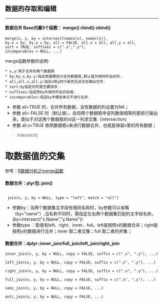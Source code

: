 ## 数据的存取和编辑






---

#### 数据合并 Base内置3个函数： merge() rbind() cbind()

```
merge(x, y, by = intersect(names(x), names(y)),
by.x = by, by.y = by, all = FALSE, all.x = all, all.y = all,
sort = TRUE, suffixes = c(".x",".y"),
incomparables = NULL, ...)
```

merge函数参数的说明:

    * x,y:用于合并的两个数据框
    * by,by.x,by.y:指定依据哪些行合并数据框,默认值为相同列名的列.
    * all,all.x,all.y:指定x和y的行是否应该全在输出文件.
    * sort:by指定的列是否要排序.
    * suffixes:指定除by外相同列名的后缀.
    * incomparables:指定by中哪些单元不进行合并.

* 参数 all=TRUE 时，合并所有数据，没有数据的列设置为NA；
* 参数 all= FALSE 时（默认值），会将两个数据框中该列数值相等的那些行输出来，类似于对这两个数据框的id这一列求交集（intersection) 
* 参数 all.x=TRUE 依照数据框x来进行数据合并，也就是保留x里的所有数据；

> intersect()
# 取数据值的交集

参考：[R数据分析之merge函数](http://rstudio-pubs-static.s3.amazonaws.com/13602_96265a9b3bac4cb1b214340770aa18a1.html)


#### 数据合并：plyr包::join()

```

 join(x, y, by = NULL, type = "left", match = "all")

 ```
* 参数by：当两个数据集主字段有相同名称时，by参数可以省略（by="name"）,当名称不同时，需指定左右两个数据集匹配的主字段名称，(by=intersect("x.Name","y.Name"))
* 参数type ：取值有left、right、inner、full。left是按照x的数据合并；right是按照y的数据进行合并；inner 取二者交集；full 取二者的并集；

#### 数据合并：dplyr::inner_join/full_join/left_join/right_join

```
inner_join(x, y, by = NULL, copy = FALSE, suffix = c(".x", ".y"), ...)

left_join(x, y, by = NULL, copy = FALSE, suffix = c(".x", ".y"), ...)

right_join(x, y, by = NULL, copy = FALSE, suffix = c(".x", ".y"), ...)

full_join(x, y, by = NULL, copy = FALSE, suffix = c(".x", ".y"), ...)

semi_join(x, y, by = NULL, copy = FALSE, ...)

anti_join(x, y, by = NULL, copy = FALSE, ...)

```


